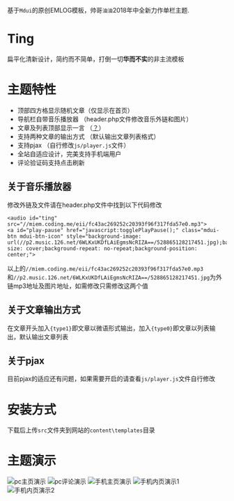 基于`Mdui`的原创EMLOG模板，帅哥`油油`2018年中全新力作单栏主题.

# Ting

扁平化清新设计，简约而不简单，打倒一切**华而不实**的非主流模板

# 主题特性

* 顶部四方格显示随机文章（仅显示在首页）
* 导航栏自带音乐播放器 （header.php文件修改音乐外链和图片）
* 文章及列表顶部显示一言 （[？](https://hitokoto.cn/ "一言了解一下")）
* 支持两种文章的输出方式 （默认输出文章列表格式）
* 支持pjax （自行修改`js/player.js`文件）
* 全站自适应设计，完美支持手机端用户
* 评论验证码支持点击刷新

## 关于音乐播放器

修改外链及文件请在header.php文件中找到以下代码修改

    <audio id="ting" src="//miem.coding.me/eii/fc43ac269252c20393f96f317fda57e0.mp3">
    <a id="play-pause" href="javascript:togglePlayPause();" class="mdui-btn mdui-btn-icon" style="background-image: url(//p2.music.126.net/6WLKxUKDfLAiEgmsNcRIZA==/528865128217451.jpg);background-size: cover;background-repeat: no-repeat;background-position: center;">

以上的`//miem.coding.me/eii/fc43ac269252c20393f96f317fda57e0.mp3`和`//p2.music.126.net/6WLKxUKDfLAiEgmsNcRIZA==/528865128217451.jpg`为外链mp3地址及图片地址，如需修改只需修改这两个值

## 关于文章输出方式

在文章开头加入`{type1}`即文章以微语形式输出，加入`{type0}`即文章以列表输出，默认输出文章列表

## 关于pjax

目前pjax的适应还有问题，如果需要开启的请查看`js/player.js`文件自行修改

# 安装方式

下载后上传`src`文件夹到网站的`content\templates`目录

# 主题演示

![pc主页演示](https://img.yoniu.xyz/20180608132158.png "pc主页演示")
![pc评论演示](https://img.yoniu.xyz/20180608140447.png "pc评论演示")
![手机主页演示](https://img.yoniu.xyz/20180608140542.png "手机主页演示")
![手机内页演示1](https://img.yoniu.xyz/20180608140745.png "手机内页演示1")
![手机内页演示2](https://img.yoniu.xyz/20180608140807.png "手机内页演示2")
